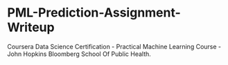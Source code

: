 # PML-Prediction-Assignment-Writeup
Coursera Data Science Certification - Practical Machine Learning Course - John Hopkins Bloomberg School Of Public Health.

